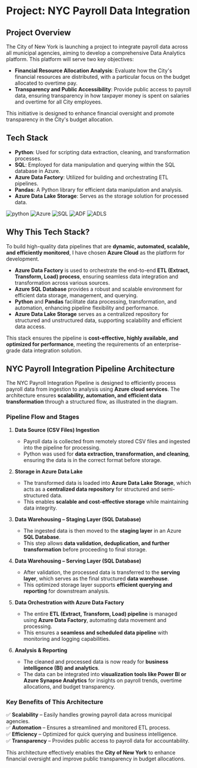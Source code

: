 # Project: NYC Payroll Data Integration  

## Project Overview  

The City of New York is launching a project to integrate payroll data across all municipal agencies, aiming to develop a comprehensive Data Analytics platform. This platform will serve two key objectives:  

- **Financial Resource Allocation Analysis**: Evaluate how the City's financial resources are distributed, with a particular focus on the budget allocated to overtime pay.  
- **Transparency and Public Accessibility**: Provide public access to payroll data, ensuring transparency in how taxpayer money is spent on salaries and overtime for all City employees.  

This initiative is designed to enhance financial oversight and promote transparency in the City's budget allocation.  

## Tech Stack

- **Python**: Used for scripting data extraction, cleaning, and transformation processes.
- **SQL**: Employed for data manipulation and querying within the SQL database in Azure.
- **Azure Data Factory**: Utilized for building and orchestrating ETL pipelines.
- **Pandas**: A Python library for efficient data manipulation and analysis.
- **Azure Data Lake Storage**: Serves as the storage solution for processed data.
  
![python](https://github.com/user-attachments/assets/4829ff6f-1e54-4e20-9e28-a78490d7bdbb)
![Azure](https://github.com/user-attachments/assets/677f8b92-d0de-4b9b-ab9c-ebece1738511)
![SQL](https://github.com/user-attachments/assets/59da2c1e-3d3c-46aa-b053-11943096a6a5)
![ADF](https://github.com/user-attachments/assets/0936a912-949b-4ea6-93b7-6f7ffdc01b12)
![ADLS](https://github.com/user-attachments/assets/8b9e0a34-74f6-48bf-b565-ddadebb671fa)

## Why This Tech Stack?  

To build high-quality data pipelines that are **dynamic, automated, scalable, and efficiently monitored**, I have chosen **Azure Cloud** as the platform for development.  

- **Azure Data Factory** is used to orchestrate the end-to-end **ETL (Extract, Transform, Load) process**, ensuring seamless data integration and transformation across various sources.  
- **Azure SQL Database** provides a robust and scalable environment for efficient data storage, management, and querying.  
- **Python** and **Pandas** facilitate data processing, transformation, and automation, enhancing pipeline flexibility and performance.  
- **Azure Data Lake Storage** serves as a centralized repository for structured and unstructured data, supporting scalability and efficient data access.  

This stack ensures the pipeline is **cost-effective, highly available, and optimized for performance**, meeting the requirements of an enterprise-grade data integration solution. 

## NYC Payroll Integration Pipeline Architecture  

The NYC Payroll Integration Pipeline is designed to efficiently process payroll data from ingestion to analysis using **Azure cloud services**. The architecture ensures **scalability, automation, and efficient data transformation** through a structured flow, as illustrated in the diagram.  

### **Pipeline Flow and Stages**  

1. **Data Source (CSV Files) Ingestion**  
   - Payroll data is collected from remotely stored CSV files and ingested into the pipeline for processing.  
   - Python was used for **data extraction, transformation, and cleaning**, ensuring the data is in the correct format before storage.  

2. **Storage in Azure Data Lake**  
   - The transformed data is loaded into **Azure Data Lake Storage**, which acts as a **centralized data repository** for structured and semi-structured data.  
   - This enables **scalable and cost-effective storage** while maintaining data integrity.  

3. **Data Warehousing – Staging Layer (SQL Database)**  
   - The ingested data is then moved to the **staging layer** in an Azure **SQL Database**.  
   - This step allows **data validation, deduplication, and further transformation** before proceeding to final storage.  

4. **Data Warehousing – Serving Layer (SQL Database)**  
   - After validation, the processed data is transferred to the **serving layer**, which serves as the final structured **data warehouse**.  
   - This optimized storage layer supports **efficient querying and reporting** for downstream analysis.  

5. **Data Orchestration with Azure Data Factory**  
   - The entire **ETL (Extract, Transform, Load) pipeline** is managed using **Azure Data Factory**, automating data movement and processing.  
   - This ensures a **seamless and scheduled data pipeline** with monitoring and logging capabilities.  

6. **Analysis & Reporting**  
   - The cleaned and processed data is now ready for **business intelligence (BI) and analytics**.  
   - The data can be integrated into **visualization tools like Power BI or Azure Synapse Analytics** for insights on payroll trends, overtime allocations, and budget transparency.  

### **Key Benefits of This Architecture**  
✅ **Scalability** – Easily handles growing payroll data across municipal agencies.  
✅ **Automation** – Ensures a streamlined and monitored ETL process.  
✅ **Efficiency** – Optimized for quick querying and business intelligence.  
✅ **Transparency** – Provides public access to payroll data for accountability.  

This architecture effectively enables the **City of New York** to enhance financial oversight and improve public transparency in budget allocations.  
